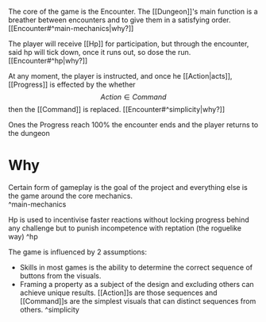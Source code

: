 The core of the game is the Encounter.
The [[Dungeon]]'s main function is a breather between encounters and to give them in a satisfying order. [[Encounter#^main-mechanics|why?]]

The player will receive [[Hp]] for participation, but through the encounter, said hp will tick down, once it runs out, so dose the run. [[Encounter#^hp|why?]]

At any moment, the player is instructed, and once he [[Action|acts]],
[[Progress]] is effected by the whether  $$ Action \in Command $$
 then the [[Command]] is replaced. [[Encounter#^simplicity|why?]]
 
 Ones the Progress reach 100% the encounter ends and the player returns to the dungeon
 
# Why
Certain form of gameplay is the goal of the project and everything else is the game around the core mechanics.  
^main-mechanics

Hp is used to incentivise faster reactions without locking progress behind any challenge but to punish incompetence with reptation (the roguelike way) 
^hp

The game is influenced by 2 assumptions:
- Skills in most games is the ability to determine the correct sequence of buttons from the visuals.
- Framing a property as a subject of the design and excluding others can achieve unique results.
[[Action]]s are those sequences and [[Command]]s are the simplest visuals that can distinct sequences from others.
^simplicity
